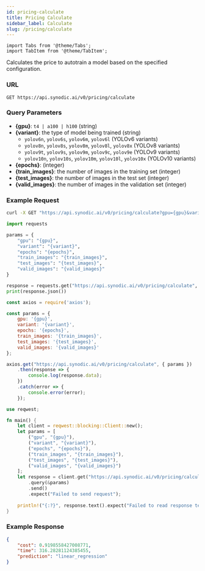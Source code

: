 ```yaml
---
id: pricing-calculate
title: Pricing Calculate
sidebar_label: Calculate
slug: /pricing/calculate
---
```


```mdx-code-block
import Tabs from '@theme/Tabs';
import TabItem from '@theme/TabItem';
```

Calculates the price to autotrain a model based on the specified configuration.

### URL

`GET https://api.synodic.ai/v0/pricing/calculate`

### Query Parameters

- **\{gpu\}**: `t4 | a100 | h100` (string)
- **\{variant\}**: the type of model being trained (string)
  - `yolov6n`, `yolov6s`, `yolov6m`, `yolov6l` (YOLOv6 variants)
  - `yolov8n`, `yolov8s`, `yolov8m`, `yolov8l`, `yolov8x` (YOLOv8 variants)
  - `yolov9t`, `yolov9s`, `yolov9m`, `yolov9c`, `yolov9e` (YOLOv9 variants)
  - `yolov10n`, `yolov10s`, `yolov10m`, `yolov10l`, `yolov10x` (YOLOv10 variants)
- **\{epochs\}**: (integer)
- **\{train_images\}**: the number of images in the training set (integer)
- **\{test_images\}**: the number of images in the test set (integer)
- **\{valid_images\}**: the number of images in the validation set (integer)

### Example Request

<Tabs>
<TabItem value="Bash">

```bash
curl -X GET "https://api.synodic.ai/v0/pricing/calculate?gpu={gpu}&variant={variant}&epochs={epochs}&train_images={train_images}&test_images={test_images}&valid_images={valid_images}"

```

</TabItem>
<TabItem value="Python">

```python
import requests

params = {
    "gpu": "{gpu}",
    "variant": "{variant}",
    "epochs": "{epochs}",
    "train_images": "{train_images}",
    "test_images": "{test_images}",
    "valid_images": "{valid_images}"
}

response = requests.get("https://api.synodic.ai/v0/pricing/calculate", params=params)
print(response.json())
```

</TabItem>
<TabItem value="Node.js">

```javascript
const axios = require('axios');

const params = {
    gpu: '{gpu}',
    variant: '{variant}',
    epochs: '{epochs}',
    train_images: '{train_images}',
    test_images: '{test_images}',
    valid_images: '{valid_images}'
};

axios.get("https://api.synodic.ai/v0/pricing/calculate", { params })
    .then(response => {
        console.log(response.data);
    })
    .catch(error => {
        console.error(error);
    });

```

</TabItem>
<TabItem value="Rust">

```rust
use reqwest;

fn main() {
    let client = reqwest::blocking::Client::new();
    let params = [
        ("gpu", "{gpu}"),
        ("variant", "{variant}"),
        ("epochs", "{epochs}"),
        ("train_images", "{train_images}"),
        ("test_images", "{test_images}"),
        ("valid_images", "{valid_images}")
    ];
    let response = client.get("https://api.synodic.ai/v0/pricing/calculate")
        .query(&params)
        .send()
        .expect("Failed to send request");
        
    println!("{:?}", response.text().expect("Failed to read response text"));
}

```

</TabItem>
</Tabs>

### Example Response

```json
{
    "cost": 0.9198558427008771,
    "time": 316.28281124385455,
    "prediction": "linear_regression"
}
```
